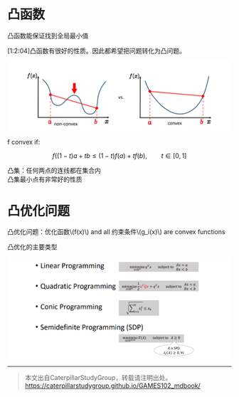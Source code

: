 # 凸函数    

凸函数能保证找到全局最小值    

[1:2:04]凸函数有很好的性质。因此都希望把问题转化为凸问题。    

![](../assets/优化28.png)    

f convex if:  

$$
f((1-t)a+tb\le (1-t)f(a)+tf(b), \qquad t\in [0,1]
$$    

凸集：任何两点的连线都在集合内     
凸集最小点有非常好的性质      


# 凸优化问题   

凸优化问题：优化函数\\(f(x)\\) and all 约束条件\\(g_i(x)\\) are convex functions     

凸优化的主要类型    

![](../assets/优化32.png)    

---  

> 本文出自CaterpillarStudyGroup，转载请注明出处。
https://caterpillarstudygroup.github.io/GAMES102_mdbook/

